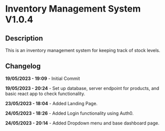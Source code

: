 # Inventory Management System V1.0.4

## Description

This is an inventory management system for keeping track of stock levels.

## Changelog

**19/05/2023 - 19:09** - Initial Commit

**19/05/2023 - 20:24** - Set up database, server endpoint for products, and basic react app to check functionality.

**23/05/2023 - 18:04** - Added Landing Page.

**24/05/2023 - 18:26** - Added Login functionality using Auth0.

**24/05/2023 - 20:14** - Added Dropdown menu and base dashboard page.
